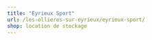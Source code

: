 ```yaml
---
title: "Eyrieux Sport"
url: /les-ollieres-sur-eyrieux/eyrieux-sport/
shop: location de stockage
---
```

